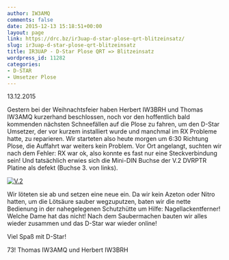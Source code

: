 ```yaml
---
author: IW3AMQ
comments: false
date: 2015-12-13 15:18:51+00:00
layout: page
link: https://drc.bz/ir3uap-d-star-plose-qrt-blitzeinsatz/
slug: ir3uap-d-star-plose-qrt-blitzeinsatz
title: IR3UAP - D-Star Plose QRT => Blitzeinsatz
wordpress_id: 11282
categories:
- D-STAR
- Umsetzer Plose
---
```


13.12.2015

Gestern bei der Weihnachtsfeier haben Herbert IW3BRH und Thomas IW3AMQ kurzerhand beschlossen, noch vor den hoffentlich bald kommenden nächsten Schneefällen auf die Plose zu fahren, um den D-Star Umsetzer, der vor kurzem installiert wurde und manchmal im RX Probleme hatte, zu reparieren. Wir starteten also heute morgen um 6:30 Richtung Plose, die Auffahrt war weiters kein Problem. Vor Ort angelangt, suchten wir nach dem Fehler: RX war ok, also konnte es fast nur eine Steckverbindung sein! Und tatsächlich erwies sich die Mini-DIN Buchse der V.2 DVRPTR Platine als defekt (Buchse 3. von links).

[![V.2](https://drc.bz/wp-content/uploads/2015/12/V.2-1024x576.jpg)](https://drc.bz/wp-content/uploads/2015/12/V.2.jpg)

Wir löteten sie ab und setzen eine neue ein. Da wir kein Azeton oder Nitro hatten, um die Lötsäure sauber wegzuputzen, baten wir die nette Bedienung in der nahegelegenen Schutzhütte um Hilfe: Nagellackentferner! Welche Dame hat das nicht! Nach dem Saubermachen bauten wir alles wieder zusammen und das D-Star war wieder online!

Viel Spaß mit D-Star!

73! Thomas IW3AMQ und Herbert IW3BRH
